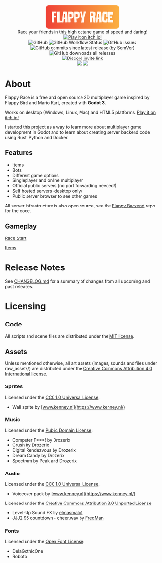 <p align="center">
    <img src="./client/menu/title/flappy_race_logo.png" height="75">
    <br>
    Race your friends in this high octane game of speed and daring!
    <br>
    <a href="https://jibby-games.itch.io/flappy-race"><img alt="Play it on itch.io!" src="http://jessemillar.github.io/available-on-itchio-badge/badge-bw.png" width="200"></a>
    <br>
    <img alt="GitHub" src="https://img.shields.io/github/license/Jibby-Games/Flappy-Race">
    <img alt="GitHub Workflow Status" src="https://img.shields.io/github/actions/workflow/status/Jibby-Games/Flappy-Race/build.yml?branch=main">
    <img alt="GitHub issues" src="https://img.shields.io/github/issues/Jibby-Games/Flappy-Race">
    <img alt="GitHub commits since latest release (by SemVer)" src="https://img.shields.io/github/commits-since/Jibby-Games/Flappy-Race/latest">
    <img alt="GitHub downloads all releases" src="https://img.shields.io/github/downloads/Jibby-Games/Flappy-Race/total">
    <br>
    <a href="https://discord.gg/CGh7tSbUkH"><img alt="Discord invite link" src="https://dcbadge.vercel.app/api/server/CGh7tSbUkH"></a>
    <br>
    <img src="https://github.com/Jibby-Games/Flappy-Race/assets/4493127/6235e165-43e2-4bc0-8ebf-59d25df7ed1b" width="400">
    <img src="https://github.com/Jibby-Games/Flappy-Race/assets/4493127/33904c03-baa6-4e6a-a369-1fa203e63cf2" width="400">
</p>

# About
Flappy Race is a free and open source 2D multiplayer game inspired by Flappy Bird and Mario Kart, created with **Godot 3**.

Works on desktop (Windows, Linux, Mac) and HTML5 platforms. [Play it on itch.io!](https://jibby-games.itch.io/flappy-race)

I started this project as a way to learn more about multiplayer game development in Godot and to learn about creating server backend code using Rust, Python and Docker.

## Features
- Items
- Bots
- Different game options
- Singleplayer and online multiplayer
- Official public servers (no port forwarding needed!)
- Self hosted servers (desktop only)
- Public server browser to see other games

All server infrastructure is also open source, see the [Flappy Backend](https://github.com/Jibby-Games/Flappy-Backend) repo for the code.

## Gameplay
[Race Start](https://github.com/Jibby-Games/Flappy-Race/assets/4493127/eee9f3d0-73ff-42ce-b94f-39240e6f2dd1)


[Items](https://github.com/Jibby-Games/Flappy-Race/assets/4493127/dedd30c4-3b65-41b2-88b2-732ca2ead2aa)


# Release Notes
See [CHANGELOG.md](CHANGELOG.md) for a summary of changes from all upcoming and past releases.

# Licensing
## Code
All scripts and scene files are distributed under the [MIT license](LICENSE).

## Assets
Unless mentioned otherwise, all art assets (images, sounds and files under raw_assets/) are distributed under the [Creative Commons Attribution 4.0 International license](https://creativecommons.org/licenses/by/4.0/).

### Sprites
Licensed under the [CC0 1.0 Universal License](https://creativecommons.org/publicdomain/zero/1.0/).
- Wall sprite by [www.kenney.nl](https://www.kenney.nl/)

### Music
Licensed under the [Public Domain License](https://creativecommons.org/licenses/publicdomain/):
- Computer F***! by Drozerix
- Crush by Drozerix
- Digital Rendezvous by Drozerix
- Dream Candy by Drozerix
- Spectrum by Peak and Drozerix

### Audio
Licensed under the [CC0 1.0 Universal License](https://creativecommons.org/publicdomain/zero/1.0/).
- Voiceover pack by [www.kenney.nl](https://www.kenney.nl/)

Licensed under the [Creative Commons Attribution 3.0 Unported License](https://creativecommons.org/licenses/by/3.0/)
- Level-Up Sound FX by [elmasmalo1](https://freesound.org/people/elmasmalo1/)
- JJJ2 96 countdown - cheer.wav by [FreqMan](https://freesound.org/people/FreqMan/)

### Fonts
Licensed under the [Open Font License](https://scripts.sil.org/cms/scripts/page.php?site_id=nrsi&id=OFL):
- DelaGothicOne
- Roboto
